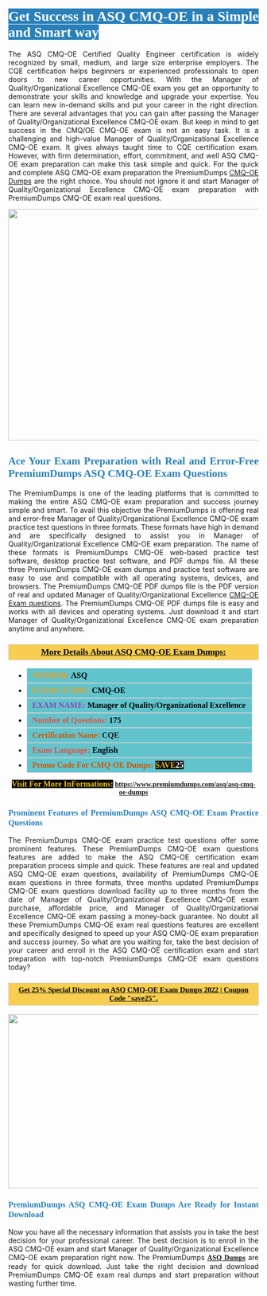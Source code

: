 <h1 style="text-align: justify;"><span style="color:#ffffff;"><span style="font-family:Georgia,serif;"><strong><span style="background-color:#2980b9;">Get Success in ASQ CMQ-OE in a Simple and Smart way</span></strong></span></span></h1>

<p style="text-align: justify;">The ASQ CMQ-OE Certified Quality Engineer certification is widely recognized by small, medium, and large size enterprise employers. The CQE certification helps beginners or experienced professionals to open doors to new career opportunities. With the Manager of Quality/Organizational Excellence CMQ-OE exam you get an opportunity to demonstrate your skills and knowledge and upgrade your expertise. You can learn new in-demand skills and put your career in the right direction. There are several advantages that you can gain after passing the Manager of Quality/Organizational Excellence CMQ-OE exam. But keep in mind to get success in the CMQ/OE CMQ-OE exam is not an easy task. It is a challenging and high-value Manager of Quality/Organizational Excellence CMQ-OE exam. It gives always taught time to CQE certification exam. However, with firm determination, effort, commitment, and well ASQ CMQ-OE exam preparation can make this task simple and quick. For the quick and complete ASQ CMQ-OE exam preparation the PremiumDumps <a href="https://www.premiumdumps.com/asq/asq-cmq-oe-dumps">CMQ-OE Dumps</a> are the right choice. You should not ignore it and start Manager of Quality/Organizational Excellence CMQ-OE exam preparation with PremiumDumps CMQ-OE exam real questions.</p>

<p style="text-align: center;"><a href="https://www.premiumdumps.com/asq/asq-cmq-oe-dumps"><img alt="" src="https://i.imgur.com/KJGzbJ2.jpeg" style="width: 700px; height: 465px;" /></a></p>

<h2 style="text-align: justify;"><span style="color:#2980b9;"><span style="font-family:Georgia,serif;"><strong>Ace Your Exam Preparation with Real and Error-Free PremiumDumps ASQ CMQ-OE Exam Questions</strong></span></span></h2>

<p style="text-align: justify;">The PremiumDumps is one of the leading platforms that is committed to making the entire ASQ CMQ-OE exam preparation and success journey simple and smart. To avail this objective the PremiumDumps is offering real and error-free Manager of Quality/Organizational Excellence CMQ-OE exam practice test questions in three formats. These formats have high in demand and are specifically designed to assist you in Manager of Quality/Organizational Excellence CMQ-OE exam preparation. The name of these formats is PremiumDumps CMQ-OE web-based practice test software, desktop practice test software, and PDF dumps file. All these three PremiumDumps CMQ-OE exam dumps and practice test software are easy to use and compatible with all operating systems, devices, and browsers. The PremiumDumps CMQ-OE PDF dumps file is the PDF version of real and updated Manager of Quality/Organizational Excellence <a href="https://www.premiumdumps.com/asq/asq-cmq-oe-dumps">CMQ-OE Exam questions</a>. The PremiumDumps CMQ-OE PDF dumps file is easy and works with all devices and operating systems. Just download it and start Manager of Quality/Organizational Excellence CMQ-OE exam preparation anytime and anywhere.</p>

<h3 style="background: #f7ce50; border: 1px solid rgb(204, 204, 204); padding: 5px 10px; text-align: center;"><span style="font-family:Georgia,serif;"><u><u><span style="color:#000000;"><span style="font-size:11pt"><span style="line-height:normal"><b><span style="font-size:13.0pt"><span cambria="">More Details About ASQ CMQ-OE Exam Dumps:</span></span></b></span></span></span></u></u></span></h3>

<ul>
	<li style="margin:0cm 10pt">
	<div style="background:#61c4cd; border: 1px solid rgb(204, 204, 204); padding: 5px 10px; text-align: justify;"><span style="font-family:Georgia,serif;"><span style="font-size:11pt"><span style="line-height:normal"><b><span style="font-size:12.0pt"><span new="" roman="" times=""><span style="color:#f39c12;">VENDOR:</span> <span style="color:#000000;">ASQ</span></span></span></b></span></span></span></div>
	</li>
	<li style="margin:0cm 10pt">
	<div style="background: #61c4cd; border: 1px solid rgb(204, 204, 204); padding: 5px 10px; text-align: justify;"><span style="font-family:Georgia,serif;"><span style="font-size:11pt"><span style="line-height:normal"><b><span style="font-size:12.0pt"><span new="" roman="" times=""><span style="color:#f39c12;">EXAM CCODE:</span> <span style="color:#000000;">CMQ-OE</span></span></span></b></span></span></span></div>
	</li>
	<li style="margin:0cm 10pt">
	<div style="background: #61c4cd; border: 1px solid rgb(204, 204, 204); padding: 5px 10px; text-align: justify;"><span style="font-family:Georgia,serif;"><span style="font-size:11pt"><span style="line-height:normal"><b><span style="font-size:12.0pt"><span new="" roman="" times=""><span style="color:#8e44ad;">EXAM NAME:</span> <span style="color:#000000;">Manager of Quality/Organizational Excellence</span></span></span></b></span></span></span></div>
	</li>
	<li style="margin:0cm 10pt">
	<div style="background: #61c4cd; border: 1px solid rgb(204, 204, 204); padding: 5px 10px;"><span style="font-family:Georgia,serif;"><span style="font-size:11pt"><span style="line-height:normal"><b><span style="font-size:12.0pt"><span new="" roman="" times=""><span style="color:#e74c3c;">Number of Questions:</span><span style="color:#000000;"><span style="color:#f1c40f;"> </span>175</span></span></span></b></span></span></span></div>
	</li>
	<li style="margin:0cm 10pt">
	<div style="background: #61c4cd; border: 1px solid rgb(204, 204, 204); padding: 5px 10px; text-align: justify;"><span style="font-family:Georgia,serif;"><span style="font-size:11pt"><span style="line-height:normal"><b><span style="font-size:12.0pt"><span new="" roman="" times=""><span style="color:#d35400;">Certification Name:</span> CQE</span></span></b></span></span></span></div>
	</li>
	<li style="margin:0cm 10pt">
	<div style="background: #61c4cd; border: 1px solid rgb(204, 204, 204); padding: 5px 10px; text-align: justify;"><span style="font-family:Georgia,serif;"><span style="font-size:11pt"><span style="line-height:normal"><b><span style="font-size:12.0pt"><span new="" roman="" times=""><span style="color:#e74c3c;">Exam Language:</span> <span style="color:#000000;">English</span></span></span></b></span></span></span></div>
	</li>
	<li style="margin:0cm 10pt">
	<div style="background: #61c4cd; border: 1px solid rgb(204, 204, 204); padding: 5px 10px;"><span style="font-family:Georgia,serif;"><span style="font-size:11pt"><span style="line-height:normal"><b><span style="font-size:12.0pt"><span new="" roman="" times=""><span style="color:#d35400;">Promo Code For CMQ-OE Dumps:</span><span style="color:#f1c40f;"> <span style="background-color:#000000;">SAVE</span></span><span style="color:#ffffff;"><span style="background-color:#000000;">25</span></span></span></span></b></span></span></span></div>
	</li>
</ul>

<p style="text-align: center;"><span style="font-family:Georgia,serif;"><strong><span style="font-size:16px;"><span style="color:#f1c40f;"><span style="background-color:#000000;">Visit For More InFormations:</span></span></span> <a href="https://www.premiumdumps.com/asq/asq-cmq-oe-dumps">https://www.premiumdumps.com/asq/asq-cmq-oe-dumps</a></strong></span></p>

<h3 style="text-align: justify;"><span style="color:#2980b9;"><span style="font-family:Georgia,serif;"><strong><strong><strong>Prominent Features of PremiumDumps ASQ CMQ-OE Exam Practice Questions</strong></strong></strong></span></span></h3>

<p style="text-align: justify;">The PremiumDumps CMQ-OE exam practice test questions offer some prominent features. These PremiumDumps CMQ-OE exam questions features are added to make the ASQ CMQ-OE certification exam preparation process simple and quick. These features are real and updated ASQ CMQ-OE exam questions, availability of PremiumDumps CMQ-OE exam questions in three formats, three months updated PremiumDumps CMQ-OE exam questions download facility up to three months from the date of Manager of Quality/Organizational Excellence CMQ-OE exam purchase, affordable price, and Manager of Quality/Organizational Excellence CMQ-OE exam passing a money-back guarantee. No doubt all these PremiumDumps CMQ-OE exam real questions features are excellent and specifically designed to speed up your ASQ CMQ-OE exam preparation and success journey. So what are you waiting for, take the best decision of your career and enroll in the ASQ CMQ-OE certification exam and start preparation with top-notch PremiumDumps CMQ-OE exam questions today?</p>

<h3 style="background: rgb(247, 206, 80); border: 1px solid rgb(204, 204, 204); padding: 5px 10px; text-align: center;"><span style="font-family:Georgia,serif;"><u><span style="color:#000000;"><span style="font-size:11pt;"><span style="line-height:normal;"><b><span cambria="">Get 25% Special Discount on ASQ CMQ-OE Exam Dumps 2022 | Coupon Code "save25".</span></b></span></span></span></u></span></h3>

<p style="text-align: center;"><strong><strong><a href="https://www.premiumdumps.com/asq/asq-cmq-oe-dumps"><img alt="" src="https://i.imgur.com/F18GQwv.jpeg" style="width: 700px; height: 350px;" /></a></strong></strong></p>

<h3 style="text-align: justify;"><strong><span style="color:#2980b9;"><span style="font-family:Georgia,serif;"><strong><strong><strong>PremiumDumps ASQ CMQ-OE Exam Dumps Are Ready for Instant Download</strong></strong></strong></span></span></strong></h3>

<p style="text-align: justify;">Now you have all the necessary information that assists you in take the best decision for your professional career. The best decision is to enroll in the ASQ CMQ-OE exam and start Manager of Quality/Organizational Excellence CMQ-OE exam preparation right now. The PremiumDumps <span style="font-family:Georgia,serif;"><strong><a href="https://www.premiumdumps.com/asq-exam-dumps">ASQ Dumps</a></strong></span> are ready for quick download. Just take the right decision and download PremiumDumps CMQ-OE exam real dumps and start preparation without wasting further time.</p>
